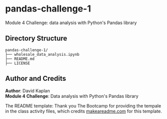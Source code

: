 # pandas-challenge-1
Module 4 Challenge: data analysis with Python's Pandas library

## Directory Structure
```
pandas-challenge-1/
├── wholesale_data_analysis.ipynb
├── README.md
├── LICENSE
```

## Author and Credits
**Author**: David Kaplan<br>
**Module 4 Challenge**: Data analysis with Python's Pandas library

The README template: Thank you The Bootcamp for providing the tempale in the class activity files, which credits [makeareadme.com](https://www.makeareadme.com/) for this template.


